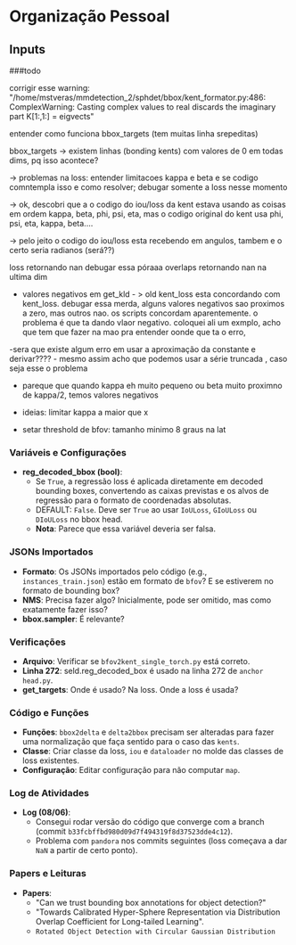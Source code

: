 # Organização Pessoal

## Inputs

###todo

corrigir esse warning: "/home/mstveras/mmdetection_2/sphdet/bbox/kent_formator.py:486: ComplexWarning: Casting complex values to real discards the imaginary part K[1:,1:] = eigvects"


entender como funciona bbox_targets (tem muitas linha srepeditas)

bbox_targets -> existem linhas (bonding kents) com valores de 0 em todas dims, pq isso acontece?

-> problemas na loss: entender limitacoes kappa e beta e se codigo comntempla isso e como resolver; debugar somente a loss nesse momento



-> ok, descobri que a o codigo do iou/loss da kent estava usando as coisas em ordem kappa, beta, phi, psi, eta, mas o codigo original do kent usa phi, psi, eta, kappa, beta....

-> pelo jeito o codigo do iou/loss esta recebendo em angulos, tambem e o certo seria radianos (será??)

loss retornando nan debugar essa póraaa
overlaps retornando nan na ultima dim


- valores negativos em get_kld - > old kent_loss esta concordando com kent_loss. debugar essa merda, alguns valores negativos sao proximos a zero, mas outros nao. os scripts concordam aparentemente. o problema é que ta dando vlaor negativo. coloquei ali um exmplo, acho que tem que fazer na mao pra entender oonde que ta o erro,

-sera que existe algum erro em usar a aproximação da constante e derivar???? - mesmo assim acho que podemos usar a série truncada , caso seja esse o problema


- pareque que quando kappa eh muito pequeno ou beta muito proximno de kappa/2, temos valores negativos

- ideias: limitar kappa a maior que x 






- setar threshold de bfov: tamanho minimo 8 graus na lat 





### Variáveis e Configurações
- **reg_decoded_bbox (bool)**: 
  - Se `True`, a regressão loss é aplicada diretamente em decoded bounding boxes, convertendo as caixas previstas e os alvos de regressão para o formato de coordenadas absolutas. 
  - DEFAULT: `False`. Deve ser `True` ao usar `IoULoss`, `GIoULoss` ou `DIoULoss` no bbox head.
  - **Nota**: Parece que essa variável deveria ser falsa.

### JSONs Importados
- **Formato**: Os JSONs importados pelo código (e.g., `instances_train.json`) estão em formato de `bfov`? E se estiverem no formato de bounding box?
- **NMS**: Precisa fazer algo? Inicialmente, pode ser omitido, mas como exatamente fazer isso?
- **bbox.sampler**: É relevante?

### Verificações
- **Arquivo**: Verificar se `bfov2kent_single_torch.py` está correto.
- **Linha 272**: seld.reg_decoded_box é usado na linha 272 de `anchor head.py`.
- **get_targets**: Onde é usado? Na loss. Onde a loss é usada?

### Código e Funções
- **Funções**: `bbox2delta` e `delta2bbox` precisam ser alteradas para fazer uma normalização que faça sentido para o caso das `kents`.
- **Classe**: Criar classe da loss, `iou` e `dataloader` no molde das classes de loss existentes.
- **Configuração**: Editar configuração para não computar `map`.

### Log de Atividades
- **Log (08/06)**:
  - Consegui rodar versão do código que converge com a branch (commit `b33fcbffbd980d09d7f494319f8d37523dde4c12`).
  - Problema com `pandora` nos commits seguintes (loss começava a dar `NaN` a partir de certo ponto).

### Papers e Leituras
- **Papers**:
  - "Can we trust bounding box annotations for object detection?"
  - "Towards Calibrated Hyper-Sphere Representation via Distribution Overlap Coefficient for Long-tailed Learning".
  - `Rotated Object Detection with Circular Gaussian Distribution`